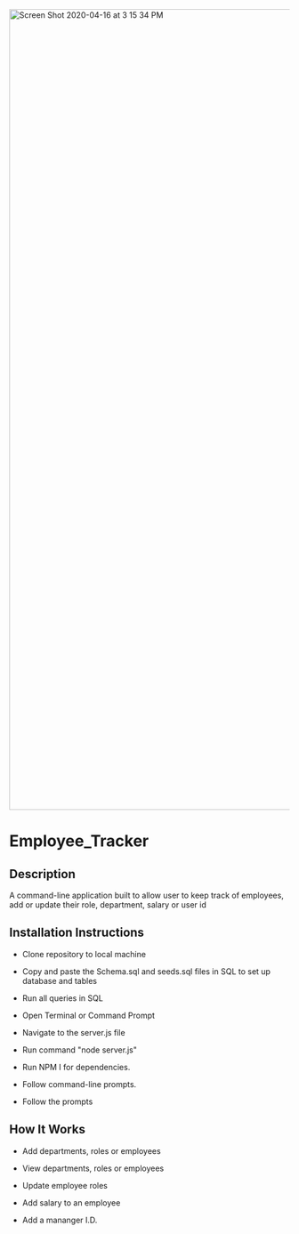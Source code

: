 <img width="1440" alt="Screen Shot 2020-04-16 at 3 15 34 PM" src="https://user-images.githubusercontent.com/53281244/79497193-46d06900-7ff5-11ea-82c2-47b1ea5dd015.png">

# Employee_Tracker

## Description

A command-line application built to allow user to keep track of employees, add or update their role, department, salary or user id

## Installation Instructions
  
  * Clone repository to local machine

  * Copy and paste the Schema.sql and seeds.sql files in SQL to set up database and tables
  
  * Run all queries in SQL 

  * Open Terminal or Command Prompt 
  
  * Navigate to the server.js file 
  
  * Run command "node server.js"

  * Run NPM I for dependencies.

  * Follow command-line prompts.

  * Follow the prompts
  
  ## How It Works
  
  * Add departments, roles or employees

  * View departments, roles or employees

  * Update employee roles
  
  * Add salary to an employee
  
  * Add a mananger I.D. 

  

  









